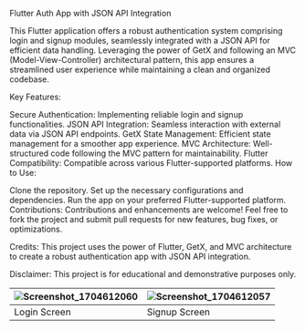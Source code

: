 Flutter Auth App with JSON API Integration

This Flutter application offers a robust authentication system comprising login and signup modules, seamlessly integrated with a JSON API for efficient data handling. Leveraging the power of GetX and following an MVC (Model-View-Controller) architectural pattern, this app ensures a streamlined user experience while maintaining a clean and organized codebase.

Key Features:

Secure Authentication: Implementing reliable login and signup functionalities.
JSON API Integration: Seamless interaction with external data via JSON API endpoints.
GetX State Management: Efficient state management for a smoother app experience.
MVC Architecture: Well-structured code following the MVC pattern for maintainability.
Flutter Compatibility: Compatible across various Flutter-supported platforms.
How to Use:

Clone the repository.
Set up the necessary configurations and dependencies.
Run the app on your preferred Flutter-supported platform.
Contributions: Contributions and enhancements are welcome! Feel free to fork the project and submit pull requests for new features, bug fixes, or optimizations.

Credits: This project uses the power of Flutter, GetX, and MVC architecture to create a robust authentication app with JSON API integration.

Disclaimer: This project is for educational and demonstrative purposes only.

| ![Screenshot_1704612060](https://github.com/pankaj1101/login_and_signup_using_json_api/assets/116742441/fa4b32f0-99e8-4121-9828-411a50e3550e) | ![Screenshot_1704612057](https://github.com/pankaj1101/login_and_signup_using_json_api/assets/116742441/e268d9f7-a639-483f-a9ce-ebc65d4fcfa3) |
|---------------------------------------|---------------------------------------|
| Login Screen               | Signup Screen                |
